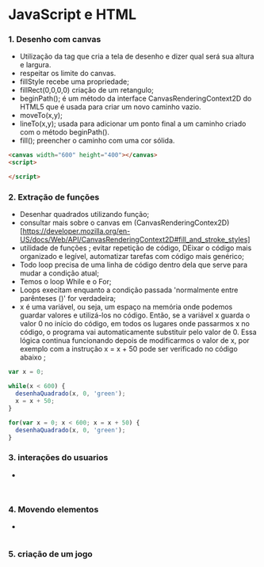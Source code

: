 # JavaScript e HTML  


<h3>1. Desenho com canvas </h3>

* Utilização da tag  <canvas> que cria a tela de desenho e dizer qual será sua altura e largura. 
* respeitar os limite do canvas. 
* fillStyle recebe uma propriedade; 
* fillRect(0,0,0,0) criação de um retangulo;
* beginPath();  é um método da interface CanvasRenderingContext2D do HTML5 que é usada para criar um novo caminho vazio.
* moveTo(x,y);
* lineTo(x,y); usada para adicionar um ponto final a um caminho criado com o método beginPath().
* fill();  preencher o caminho com uma cor sólida.

``` html
<canvas width="600" height="400"></canvas>
<script>

</script>

```

<h3>2. Extração de funções  </h3>

* Desenhar quadrados utilizando função;
* consultar mais sobre o canvas em  (CanvasRenderingContex2D)[https://developer.mozilla.org/en-US/docs/Web/API/CanvasRenderingContext2D#fill_and_stroke_styles] 
* utilidade de funções ; evitar repetição de código, DEixar o código mais organizado e legível, automatizar tarefas com código mais genérico;
* Todo loop precisa de uma linha de código dentro dela que serve para mudar a condição atual;
* Temos o loop While e o For;
*  Loops execitam enquanto a condição passada 'normalmente entre parênteses ()' for verdadeira;
* x é uma variável, ou seja, um espaço na memória onde podemos guardar valores e utilizá-los no código. Então, se a variável x guarda o valor 0 no início do código, em todos os lugares onde passarmos x no código, o programa vai automaticamente substituir pelo valor de 0. Essa lógica continua funcionando depois de modificarmos o valor de x, por exemplo com a instrução x = x + 50 pode ser verificado no código abaixo ;

```javascript
var x = 0;

while(x < 600) {
  desenhaQuadrado(x, 0, 'green');
  x = x + 50;
}

for(var x = 0; x < 600; x = x + 50) {
  desenhaQuadrado(x, 0, 'green');
}

```

<h3>3. interações do usuarios</h3>

* 

```javascript



```

<h3>4. Movendo elementos</h3>

* 

```javascript


```
<h3>5. criação de um jogo </h3>


